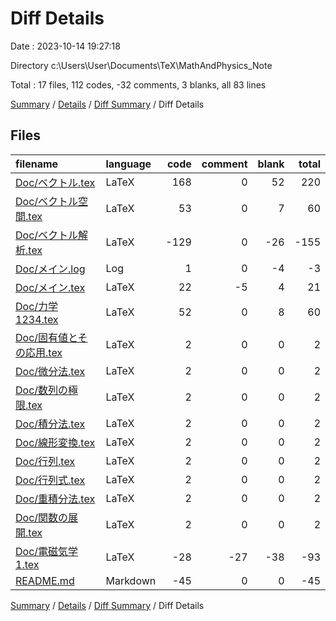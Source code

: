 # Diff Details

Date : 2023-10-14 19:27:18

Directory c:\\Users\\User\\Documents\\TeX\\MathAndPhysics_Note

Total : 17 files,  112 codes, -32 comments, 3 blanks, all 83 lines

[Summary](results.md) / [Details](details.md) / [Diff Summary](diff.md) / Diff Details

## Files
| filename | language | code | comment | blank | total |
| :--- | :--- | ---: | ---: | ---: | ---: |
| [Doc/ベクトル.tex](/Doc/%E3%83%99%E3%82%AF%E3%83%88%E3%83%AB.tex) | LaTeX | 168 | 0 | 52 | 220 |
| [Doc/ベクトル空間.tex](/Doc/%E3%83%99%E3%82%AF%E3%83%88%E3%83%AB%E7%A9%BA%E9%96%93.tex) | LaTeX | 53 | 0 | 7 | 60 |
| [Doc/ベクトル解析.tex](/Doc/%E3%83%99%E3%82%AF%E3%83%88%E3%83%AB%E8%A7%A3%E6%9E%90.tex) | LaTeX | -129 | 0 | -26 | -155 |
| [Doc/メイン.log](/Doc/%E3%83%A1%E3%82%A4%E3%83%B3.log) | Log | 1 | 0 | -4 | -3 |
| [Doc/メイン.tex](/Doc/%E3%83%A1%E3%82%A4%E3%83%B3.tex) | LaTeX | 22 | -5 | 4 | 21 |
| [Doc/力学1234.tex](/Doc/%E5%8A%9B%E5%AD%A61234.tex) | LaTeX | 52 | 0 | 8 | 60 |
| [Doc/固有値とその応用.tex](/Doc/%E5%9B%BA%E6%9C%89%E5%80%A4%E3%81%A8%E3%81%9D%E3%81%AE%E5%BF%9C%E7%94%A8.tex) | LaTeX | 2 | 0 | 0 | 2 |
| [Doc/微分法.tex](/Doc/%E5%BE%AE%E5%88%86%E6%B3%95.tex) | LaTeX | 2 | 0 | 0 | 2 |
| [Doc/数列の極限.tex](/Doc/%E6%95%B0%E5%88%97%E3%81%AE%E6%A5%B5%E9%99%90.tex) | LaTeX | 2 | 0 | 0 | 2 |
| [Doc/積分法.tex](/Doc/%E7%A9%8D%E5%88%86%E6%B3%95.tex) | LaTeX | 2 | 0 | 0 | 2 |
| [Doc/線形変換.tex](/Doc/%E7%B7%9A%E5%BD%A2%E5%A4%89%E6%8F%9B.tex) | LaTeX | 2 | 0 | 0 | 2 |
| [Doc/行列.tex](/Doc/%E8%A1%8C%E5%88%97.tex) | LaTeX | 2 | 0 | 0 | 2 |
| [Doc/行列式.tex](/Doc/%E8%A1%8C%E5%88%97%E5%BC%8F.tex) | LaTeX | 2 | 0 | 0 | 2 |
| [Doc/重積分法.tex](/Doc/%E9%87%8D%E7%A9%8D%E5%88%86%E6%B3%95.tex) | LaTeX | 2 | 0 | 0 | 2 |
| [Doc/関数の展開.tex](/Doc/%E9%96%A2%E6%95%B0%E3%81%AE%E5%B1%95%E9%96%8B.tex) | LaTeX | 2 | 0 | 0 | 2 |
| [Doc/電磁気学1.tex](/Doc/%E9%9B%BB%E7%A3%81%E6%B0%97%E5%AD%A61.tex) | LaTeX | -28 | -27 | -38 | -93 |
| [README.md](/README.md) | Markdown | -45 | 0 | 0 | -45 |

[Summary](results.md) / [Details](details.md) / [Diff Summary](diff.md) / Diff Details